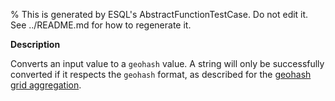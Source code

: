 % This is generated by ESQL's AbstractFunctionTestCase. Do not edit it. See ../README.md for how to regenerate it.

**Description**

Converts an input value to a `geohash` value. A string will only be successfully converted if it respects the `geohash` format, as described for the [geohash grid aggregation](/reference/aggregations/search-aggregations-bucket-geohashgrid-aggregation.md).

